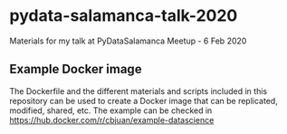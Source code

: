 # pydata-salamanca-talk-2020

Materials for my talk at PyDataSalamanca Meetup - 6 Feb 2020

## Example Docker image

The Dockerfile and the different materials and scripts included in this repository can be used to create a Docker image that can be replicated, modified, shared, etc. The example can be checked in
<https://hub.docker.com/r/cbjuan/example-datascience>
